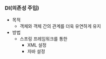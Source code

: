 ### DI(의존성 주입)
- 목적
  - 객체와 객체 간의 관계를 더욱 유연하게 유지
- 방법
  - 스프링 프레임워크를 통한
    - XML 설정 
    - 자바 설정


 
